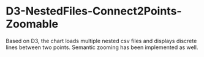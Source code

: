 # D3-NestedFiles-Connect2Points-Zoomable
Based on D3, the chart loads multiple nested csv files and displays discrete lines between two points. Semantic zooming has been implemented as well.
